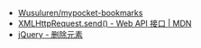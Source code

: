 - [Wusuluren/mypocket-bookmarks](https://github.com/Wusuluren/mypocket-bookmarks)
- [XMLHttpRequest.send() - Web API 接口 | MDN](https://developer.mozilla.org/zh-CN/docs/Web/API/XMLHttpRequest/send)
- [jQuery - 删除元素](http://www.w3school.com.cn/jquery/jquery_dom_remove.asp)
